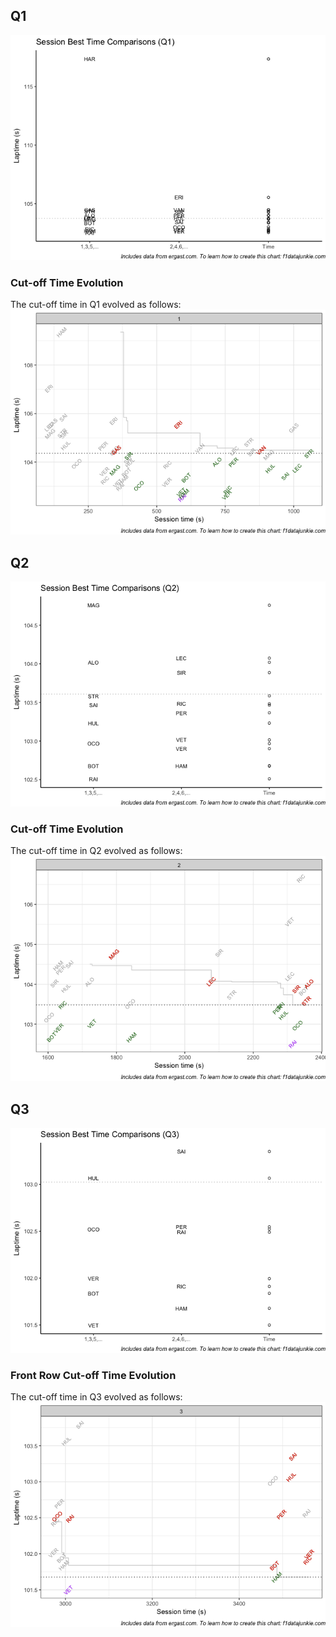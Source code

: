 ## Q1

![](images/f1_2018_aze-quali1_gridplot-1.png)<!-- -->

### Cut-off Time Evolution

The cut-off time in Q1 evolved as follows:
![](images/f1_2018_aze-quali1_cutoff-1.png)<!-- -->

## Q2

![](images/f1_2018_aze-quali2_gridplot-1.png)<!-- -->

### Cut-off Time Evolution

The cut-off time in Q2 evolved as follows:
![](images/f1_2018_aze-quali2_cutoff-1.png)<!-- -->

## Q3

![](images/f1_2018_aze-quali3_gridplot-1.png)<!-- -->

### Front Row Cut-off Time Evolution

The cut-off time in Q3 evolved as follows:
![](images/f1_2018_aze-quali3_cutoff-1.png)<!-- -->
